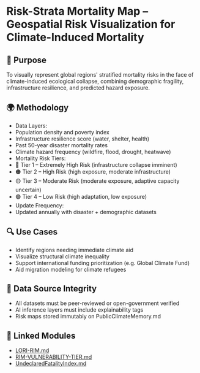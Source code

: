 # Risk-Strata Mortality Map – Geospatial Risk Visualization for Climate-Induced Mortality

## 🧭 Purpose

To visually represent global regions' stratified mortality risks in the face of climate-induced ecological collapse, combining demographic fragility, infrastructure resilience, and predicted hazard exposure.

## 🌍 Methodology

- Data Layers:
- Population density and poverty index
- Infrastructure resilience score (water, shelter, health)
- Past 50-year disaster mortality rates
- Climate hazard frequency (wildfire, flood, drought, heatwave)
- Mortality Risk Tiers:
- 🔴 Tier 1 – Extremely High Risk (infrastructure collapse imminent)
- 🟠 Tier 2 – High Risk (high exposure, moderate infrastructure)
- 🟡 Tier 3 – Moderate Risk (moderate exposure, adaptive capacity uncertain)
- 🟢 Tier 4 – Low Risk (high adaptation, low exposure)
- Update Frequency:
- Updated annually with disaster + demographic datasets

## 🔍 Use Cases

- Identify regions needing immediate climate aid
- Visualize structural climate inequality
- Support international funding prioritization (e.g. Global Climate Fund)
- Aid migration modeling for climate refugees

## 🔐 Data Source Integrity

- All datasets must be peer-reviewed or open-government verified
- AI inference layers must include explainability tags
- Risk maps stored immutably on PublicClimateMemory.md

## 🧩 Linked Modules

- [LORI-RIM.md](../LORI-RIM.md)
- [RIM-VULNERABILITY-TIER.md](RIM-VULNERABILITY-TIER.md)
- [UndeclaredFatalityIndex.md](../modules/UndeclaredFatalityIndex.md)


